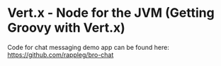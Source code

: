 # Vert.x - Node for the JVM (Getting Groovy with Vert.x)

Code for chat messaging demo app can be found here: https://github.com/rappleg/bro-chat
